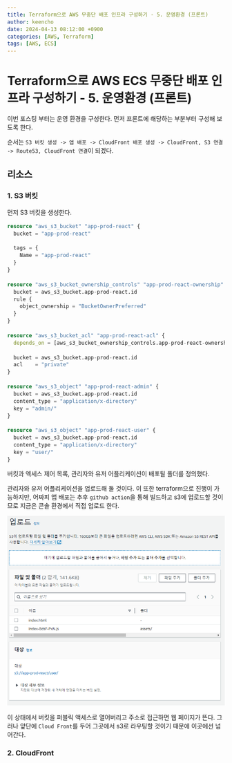 ```yaml
---
title: Terraform으로 AWS 무중단 배포 인프라 구성하기 - 5. 운영환경 (프론트)
author: keencho
date: 2024-04-13 08:12:00 +0900
categories: [AWS, Terraform]
tags: [AWS, ECS]
---
```


# **Terraform으로 AWS ECS 무중단 배포 인프라 구성하기 - 5. 운영환경 (프론트)**
이번 포스팅 부터는 운영 환경을 구성한다. 먼저 프론트에 해당하는 부분부터 구성해 보도록 한다.

순서는 `S3 버킷 생성 -> 앱 배포 -> CloudFront 배포 생성 -> CloudFront, S3 연결 -> Route53, CloudFront 연결`이 되겠다.

## **리소스**
### **1. S3 버킷**
먼저 S3 버킷을 생성한다.

```terraform
resource "aws_s3_bucket" "app-prod-react" {
  bucket = "app-prod-react"

  tags = {
    Name = "app-prod-react"
  }
}

resource "aws_s3_bucket_ownership_controls" "app-prod-react-ownership" {
  bucket = aws_s3_bucket.app-prod-react.id
  rule {
    object_ownership = "BucketOwnerPreferred"
  }
}

resource "aws_s3_bucket_acl" "app-prod-react-acl" {
  depends_on = [aws_s3_bucket_ownership_controls.app-prod-react-ownership]

  bucket = aws_s3_bucket.app-prod-react.id
  acl    = "private"
}

resource "aws_s3_object" "app-prod-react-admin" {
  bucket = aws_s3_bucket.app-prod-react.id
  content_type = "application/x-directory"
  key = "admin/"
}

resource "aws_s3_object" "app-prod-react-user" {
  bucket = aws_s3_bucket.app-prod-react.id
  content_type = "application/x-directory"
  key = "user/"
}
```

버킷과 엑세스 제어 목록, 관리자와 유저 어플리케이션이 배포될 폴더를 정의했다.

관리자와 유저 어플리케이션을 업로드해 둘 것이다. 이 또한 terraform으로 진행이 가능하지만, 어짜피 앱 배포는 추후 `github action`을 통해 빌드하고 s3에 업로드할 것이므로 지금은 콘솔 환경에서 직접 업로드 한다.

![s3-upload](/assets/img/custom/terraform-aws-infra/s3-upload.png)

이 상태에서 버킷을 퍼블릭 액세스로 열어버리고 주소로 접근하면 웹 페이지가 뜬다. 그러나 앞단에 `Cloud Front`를 두어 그곳에서 s3로 라우팅할 것이기 때문에 이곳에선 넘어간다.

### **2. CloudFront**


